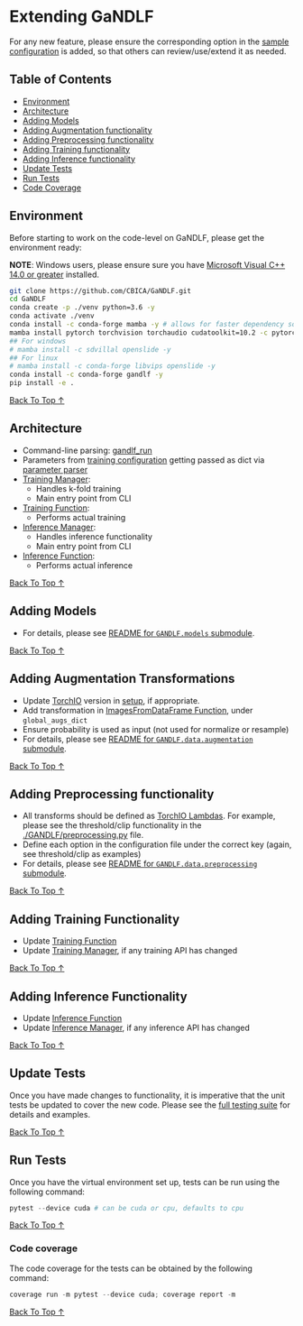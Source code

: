 # Extending GaNDLF

For any new feature, please ensure the corresponding option in the [sample configuration](https://github.com/CBICA/GaNDLF/blob/master/samples/sample_training.yaml) is added, so that others can review/use/extend it as needed.

## Table of Contents
- [Environment](#environment)
- [Architecture](#architecture)
- [Adding Models](#adding-models)
- [Adding Augmentation functionality](#adding-augmentation-transformations)
- [Adding Preprocessing functionality](#adding-preprocessing-functionality)
- [Adding Training functionality](#adding-training-functionality)
- [Adding Inference functionality](#adding-inference-functionality)
- [Update Tests](#update-tests)
- [Run Tests](#run-tests)
- [Code Coverage](#code-coverage)

## Environment

Before starting to work on the code-level on GaNDLF, please get the environment ready:

**NOTE**: Windows users, please ensure sure you have [Microsoft Visual C++ 14.0 or greater](http://visualstudio.microsoft.com/visual-cpp-build-tools) installed.

```bash
git clone https://github.com/CBICA/GaNDLF.git
cd GaNDLF
conda create -p ./venv python=3.6 -y
conda activate ./venv
conda install -c conda-forge mamba -y # allows for faster dependency solving
mamba install pytorch torchvision torchaudio cudatoolkit=10.2 -c pytorch
## For windows
# mamba install -c sdvillal openslide -y
## For linux
# mamba install -c conda-forge libvips openslide -y
conda install -c conda-forge gandlf -y
pip install -e .
```

[Back To Top &uarr;](#table-of-contents)

## Architecture

- Command-line parsing: [gandlf_run](https://github.com/CBICA/GaNDLF/blob/master/gandlf_run)
- Parameters from [training configuration](https://github.com/CBICA/GaNDLF/blob/master/samples/sample_training.yaml) getting passed as dict via [parameter parser](https://github.com/CBICA/GaNDLF/blob/master/GANDLF/parseConfig.py)
- [Training Manager](https://github.com/CBICA/GaNDLF/blob/master/GANDLF/training_manager.py): 
  - Handles k-fold training 
  - Main entry point from CLI
- [Training Function](https://github.com/CBICA/GaNDLF/blob/master/GANDLF/training_loop.py): 
  - Performs actual training
- [Inference Manager](https://github.com/CBICA/GaNDLF/blob/master/GANDLF/inference_manager.py): 
  - Handles inference functionality 
  - Main entry point from CLI
- [Inference Function](https://github.com/CBICA/GaNDLF/blob/master/GANDLF/inference_loop.py): 
  - Performs actual inference

[Back To Top &uarr;](#table-of-contents)

## Adding Models

- For details, please see [README for `GANDLF.models` submodule](https://github.com/CBICA/GaNDLF/blob/master/GANDLF/models/README.md).

[Back To Top &uarr;](#table-of-contents)

## Adding Augmentation Transformations

- Update [TorchIO](https://github.com/fepegar/torchio) version in [setup](https://github.com/CBICA/GaNDLF/blob/master/setup.py), if appropriate.
- Add transformation in [ImagesFromDataFrame Function](https://github.com/CBICA/GaNDLF/blob/master/GANDLF/data/ImagesFromDataFrame.py), under `global_augs_dict`
- Ensure probability is used as input (not used for normalize or resample)
- For details, please see [README for `GANDLF.data.augmentation` submodule](https://github.com/CBICA/GaNDLF/blob/master/GANDLF/data/augmentation/README.md).

[Back To Top &uarr;](#table-of-contents)

## Adding Preprocessing functionality

- All transforms should be defined as [TorchIO Lambdas](https://torchio.readthedocs.io/transforms/others.html#lambda). For example, please see the threshold/clip functionality in the [./GANDLF/preprocessing.py](https://github.com/CBICA/GaNDLF/blob/master/GANDLF/preprocessing.py) file.
- Define each option in the configuration file under the correct key (again, see threshold/clip as examples)
- For details, please see [README for `GANDLF.data.preprocessing` submodule](https://github.com/CBICA/GaNDLF/blob/master/GANDLF/data/preprocessing/README.md).

[Back To Top &uarr;](#table-of-contents)

## Adding Training Functionality

- Update [Training Function](https://github.com/CBICA/GaNDLF/blob/master/GANDLF/training_loop.py)
- Update [Training Manager](https://github.com/CBICA/GaNDLF/blob/master/GANDLF/training_manager.py), if any training API has changed

[Back To Top &uarr;](#table-of-contents)

## Adding Inference Functionality

- Update [Inference Function](https://github.com/CBICA/GaNDLF/blob/master/GANDLF/inference_loop.py)
- Update [Inference Manager](https://github.com/CBICA/GaNDLF/blob/master/GANDLF/inference_manager.py), if any inference API has changed

[Back To Top &uarr;](#table-of-contents)

## Update Tests

Once you have made changes to functionality, it is imperative that the unit tests be updated to cover the new code. Please see the [full testing suite](https://github.com/CBICA/GaNDLF/blob/master/testing/test_full.py) for details and examples.

[Back To Top &uarr;](#table-of-contents)

## Run Tests

Once you have the virtual environment set up, tests can be run using the following command:
```powershell
pytest --device cuda # can be cuda or cpu, defaults to cpu
```

[Back To Top &uarr;](#table-of-contents)

### Code coverage

The code coverage for the tests can be obtained by the following command:
```powershell
coverage run -m pytest --device cuda; coverage report -m
```

[Back To Top &uarr;](#table-of-contents)
